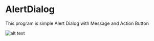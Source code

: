# AlertDialog
This program is simple Alert Dialog with Message and Action Button

![alt text](https://github.com/moeslimdecoded/AlertDialog/blob/master/alert-dialog.png "Description goes here")

